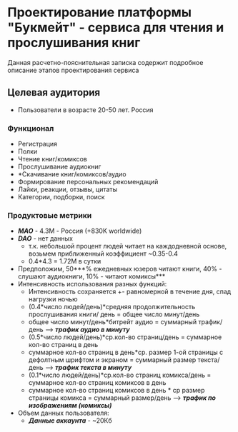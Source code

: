 # Проектирование платформы "Букмейт" - сервиса для чтения и прослушивания книг
Данная расчетно-пояснительная записка содержит подробное описание этапов проектирования сервиса

## Целевая аудитория

- Пользователи в возрасте 20-50 лет. Россия

### Функционал

- Регистрация
- Полки
- Чтение книг/комиксов
- Прослушивание аудиокниг
- *Скачивание книг/комиксов/аудио
- Формирование персональных рекомендаций
- Лайки, реакции, отзывы, цитаты
- Категории, подборки, поиск

### Продуктовые метрики

- ***MAO*** - 4.3M - Россия (+830K worldwide)
- ***DAO*** - нет данных
    - т.к. небольшой процент людей читает на каждодневной основе, возьмем приближенный коэффициент ~0.35-0.4
    - 0.4*4.3 = 1.72M в сутки
- Предположим, 50***% ежедневных юзеров читают книги, 40% - слушают аудиокниги, 10% - читают комиксы***
- Интенсивность использования разных функций:
    - Интенсивность сохраняется +- равномерной в течение дня, спад нагрузки ночью
    - (0.4*число людей/день)*средняя продолжительность прослушивания книги/ день = общее число минут/день
    - общее число минут/день*битрейт аудио = суммарный трафик/день —> ***трафик аудио в минуту***
    - (0.5*число людей/день)*ср.кол-во страниц/день = суммарное кол-во страниц в день
    - суммарное кол-во страниц в день*ср. размер 1-ой страницы с дефолтным шрифтом и экраном = суммарный размер текста/день —> ***трафик текста в минуту***
    - (0.1*число людей/день)*ср.кол-во страниц комикса/день = суммарное кол-во страниц комиксов в день
    - суммарное кол-во страниц комиксов в день * ср размер страницы комикса = суммарный размер/день —> ***трафик по изображениям (комиксы)***
- Объем данных пользователя:
    - ***Данные аккаунта*** - ~20Кб
